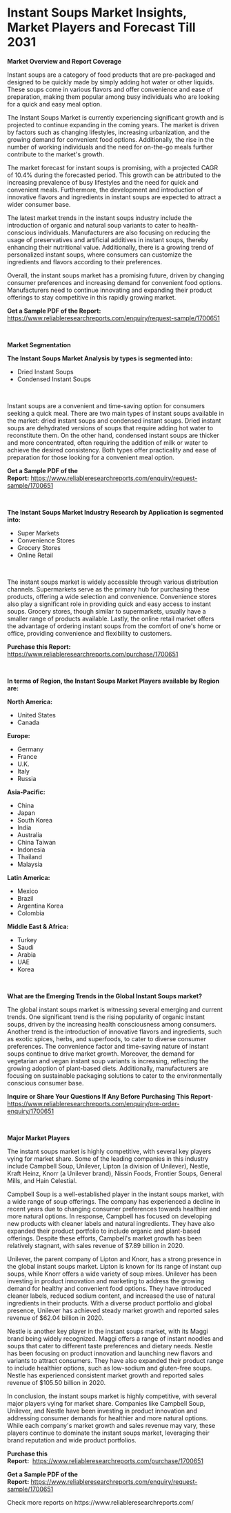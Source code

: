 <p><h1>Instant Soups Market Insights, Market Players and Forecast Till 2031</h1></p><p><strong>Market Overview and Report Coverage</strong></p>
<p><p>Instant soups are a category of food products that are pre-packaged and designed to be quickly made by simply adding hot water or other liquids. These soups come in various flavors and offer convenience and ease of preparation, making them popular among busy individuals who are looking for a quick and easy meal option.</p><p>The Instant Soups Market is currently experiencing significant growth and is projected to continue expanding in the coming years. The market is driven by factors such as changing lifestyles, increasing urbanization, and the growing demand for convenient food options. Additionally, the rise in the number of working individuals and the need for on-the-go meals further contribute to the market's growth.</p><p>The market forecast for instant soups is promising, with a projected CAGR of 10.4% during the forecasted period. This growth can be attributed to the increasing prevalence of busy lifestyles and the need for quick and convenient meals. Furthermore, the development and introduction of innovative flavors and ingredients in instant soups are expected to attract a wider consumer base.</p><p>The latest market trends in the instant soups industry include the introduction of organic and natural soup variants to cater to health-conscious individuals. Manufacturers are also focusing on reducing the usage of preservatives and artificial additives in instant soups, thereby enhancing their nutritional value. Additionally, there is a growing trend of personalized instant soups, where consumers can customize the ingredients and flavors according to their preferences.</p><p>Overall, the instant soups market has a promising future, driven by changing consumer preferences and increasing demand for convenient food options. Manufacturers need to continue innovating and expanding their product offerings to stay competitive in this rapidly growing market.</p></p>
<p><strong>Get a Sample PDF of the Report:</strong> <a href="https://www.reliableresearchreports.com/enquiry/request-sample/1700651">https://www.reliableresearchreports.com/enquiry/request-sample/1700651</a></p>
<p>&nbsp;</p>
<p><strong>Market Segmentation</strong></p>
<p><strong>The Instant Soups Market Analysis by types is segmented into:</strong></p>
<p><ul><li>Dried Instant Soups</li><li>Condensed Instant Soups</li></ul></p>
<p>&nbsp;</p>
<p><p>Instant soups are a convenient and time-saving option for consumers seeking a quick meal. There are two main types of instant soups available in the market: dried instant soups and condensed instant soups. Dried instant soups are dehydrated versions of soups that require adding hot water to reconstitute them. On the other hand, condensed instant soups are thicker and more concentrated, often requiring the addition of milk or water to achieve the desired consistency. Both types offer practicality and ease of preparation for those looking for a convenient meal option.</p></p>
<p><strong>Get a Sample PDF of the Report:</strong>&nbsp;<a href="https://www.reliableresearchreports.com/enquiry/request-sample/1700651">https://www.reliableresearchreports.com/enquiry/request-sample/1700651</a></p>
<p>&nbsp;</p>
<p><strong>The Instant Soups Market Industry Research by Application is segmented into:</strong></p>
<p><ul><li>Super Markets</li><li>Convenience Stores</li><li>Grocery Stores</li><li>Online Retail</li></ul></p>
<p>&nbsp;</p>
<p><p>The instant soups market is widely accessible through various distribution channels. Supermarkets serve as the primary hub for purchasing these products, offering a wide selection and convenience. Convenience stores also play a significant role in providing quick and easy access to instant soups. Grocery stores, though similar to supermarkets, usually have a smaller range of products available. Lastly, the online retail market offers the advantage of ordering instant soups from the comfort of one's home or office, providing convenience and flexibility to customers.</p></p>
<p><strong>Purchase this Report:</strong>&nbsp; <a href="https://www.reliableresearchreports.com/purchase/1700651">https://www.reliableresearchreports.com/purchase/1700651</a></p>
<p>&nbsp;</p>
<p><strong>In terms of Region, the Instant Soups Market Players available by Region are:</strong></p>
<p>
    <p> <strong> North America: </strong>
        <ul>
            <li>United States</li>
            <li>Canada</li>
        </ul>
        </p> 
    <p> <strong> Europe: </strong>
        <ul>
            <li>Germany</li>
            <li>France</li>
            <li>U.K.</li>
            <li>Italy</li>
            <li>Russia</li>
        </ul>
        </p> 
    <p> <strong> Asia-Pacific: </strong>
        <ul>
            <li>China</li>
            <li>Japan</li>
            <li>South Korea</li>
            <li>India</li>
            <li>Australia</li>
            <li>China Taiwan</li>
            <li>Indonesia</li>
            <li>Thailand</li>
            <li>Malaysia</li>
        </ul>
        </p> 
    <p> <strong> Latin America: </strong>
        <ul>
            <li>Mexico</li>
            <li>Brazil</li>
            <li>Argentina Korea</li>
            <li>Colombia</li>
        </ul>
        </p> 
    <p> <strong> Middle East & Africa: </strong>
        <ul>
            <li>Turkey</li>
            <li>Saudi</li>
            <li>Arabia</li>
            <li>UAE</li>
            <li>Korea</li>
        </ul>
    </p>
    </p>
<p>&nbsp;</p>
<p><strong>What are the Emerging Trends in the Global Instant Soups market?</strong></p>
<p><p>The global instant soups market is witnessing several emerging and current trends. One significant trend is the rising popularity of organic instant soups, driven by the increasing health consciousness among consumers. Another trend is the introduction of innovative flavors and ingredients, such as exotic spices, herbs, and superfoods, to cater to diverse consumer preferences. The convenience factor and time-saving nature of instant soups continue to drive market growth. Moreover, the demand for vegetarian and vegan instant soup variants is increasing, reflecting the growing adoption of plant-based diets. Additionally, manufacturers are focusing on sustainable packaging solutions to cater to the environmentally conscious consumer base.</p></p>
<p><strong>Inquire or Share Your Questions If Any Before Purchasing This Report</strong>- <a href="https://www.reliableresearchreports.com/enquiry/pre-order-enquiry/1700651">https://www.reliableresearchreports.com/enquiry/pre-order-enquiry/1700651</a></p>
<p>&nbsp;</p>
<p><strong>Major Market Players</strong></p>
<p><p>The instant soups market is highly competitive, with several key players vying for market share. Some of the leading companies in this industry include Campbell Soup, Unilever, Lipton (a division of Unilever), Nestle, Kraft Heinz, Knorr (a Unilever brand), Nissin Foods, Frontier Soups, General Mills, and Hain Celestial.</p><p>Campbell Soup is a well-established player in the instant soups market, with a wide range of soup offerings. The company has experienced a decline in recent years due to changing consumer preferences towards healthier and more natural options. In response, Campbell has focused on developing new products with cleaner labels and natural ingredients. They have also expanded their product portfolio to include organic and plant-based offerings. Despite these efforts, Campbell's market growth has been relatively stagnant, with sales revenue of $7.89 billion in 2020.</p><p>Unilever, the parent company of Lipton and Knorr, has a strong presence in the global instant soups market. Lipton is known for its range of instant cup soups, while Knorr offers a wide variety of soup mixes. Unilever has been investing in product innovation and marketing to address the growing demand for healthy and convenient food options. They have introduced cleaner labels, reduced sodium content, and increased the use of natural ingredients in their products. With a diverse product portfolio and global presence, Unilever has achieved steady market growth and reported sales revenue of $62.04 billion in 2020.</p><p>Nestle is another key player in the instant soups market, with its Maggi brand being widely recognized. Maggi offers a range of instant noodles and soups that cater to different taste preferences and dietary needs. Nestle has been focusing on product innovation and launching new flavors and variants to attract consumers. They have also expanded their product range to include healthier options, such as low-sodium and gluten-free soups. Nestle has experienced consistent market growth and reported sales revenue of $105.50 billion in 2020.</p><p>In conclusion, the instant soups market is highly competitive, with several major players vying for market share. Companies like Campbell Soup, Unilever, and Nestle have been investing in product innovation and addressing consumer demands for healthier and more natural options. While each company's market growth and sales revenue may vary, these players continue to dominate the instant soups market, leveraging their brand reputation and wide product portfolios.</p></p>
<p><strong>Purchase this Report:</strong>&nbsp;&nbsp;<a href="https://www.reliableresearchreports.com/purchase/1700651">https://www.reliableresearchreports.com/purchase/1700651</a></p>
<p></p>
<p><strong>Get a Sample PDF of the Report:</strong>&nbsp;<a href="https://www.reliableresearchreports.com/enquiry/request-sample/1700651">https://www.reliableresearchreports.com/enquiry/request-sample/1700651</a></p>
<p>Check more reports on https://www.reliableresearchreports.com/</p>